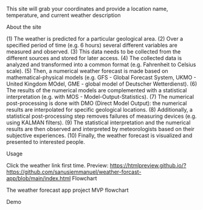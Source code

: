 This site will grab your coordinates and provide a location name, temperature, and current weather description

About the site

(1) The weather is predicted for a particular geological area.
(2) Over a specified period of time (e.g. 6 hours) several different variables are measured and observed. 
(3) This data needs to be collected from the different sources and stored for later access.
(4) The collected data is analyzed and transformed into a common format (e.g. Fahrenheit to Celsius scale).
(5) Then, a numerical weather forecast is made based on mathematical-physical models (e.g. GFS - Global Forecast System, UKMO - United Kingdom MOdel, GME - global model of Deutscher Wetterdienst).
(6) The results of the numerical models are complemented with a statistical interpretation (e.g. with MOS - Model-Output-Statistics). 
(7) The numerical post-processing is done with DMO (Direct Model Output): the numerical results are interpolated for specific geological locations.
(8) Additionally, a statistical post-processing step removes failures of measuring devices (e.g. using KALMAN filters).
(9) The statistical interpretation and the numerical results are then observed and interpreted by meteorologists based on their subjective experiences.
(10) Finally, the weather forecast is visualized and presented to interested people.


Usage

Click the weather link
first time. Preview: https://htmlpreview.github.io/?https://github.com/sanusiemmanuel/weather-forcast-app/blob/main/index.html
Flowchart

The weather forecast app project
MVP flowchart





Demo





